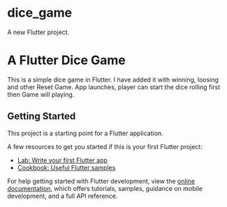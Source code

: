 # dice_game

A new Flutter project.

# A Flutter Dice Game
This is a simple dice game in Flutter. I have added it with winning, loosing and other Reset Game.
App launches, player  can start the dice rolling first then Game will playing.

## Getting Started

This project is a starting point for a Flutter application.

A few resources to get you started if this is your first Flutter project:

- [Lab: Write your first Flutter app](https://docs.flutter.dev/get-started/codelab)
- [Cookbook: Useful Flutter samples](https://docs.flutter.dev/cookbook)

For help getting started with Flutter development, view the
[online documentation](https://docs.flutter.dev/), which offers tutorials,
samples, guidance on mobile development, and a full API reference.

